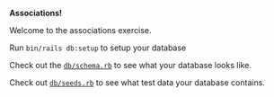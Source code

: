 **Associations!**

Welcome to the associations exercise.

Run `bin/rails db:setup` to setup your database

Check out the [`db/schema.rb`][schema] to see what your database looks like.

Check out [`db/seeds.rb`][seedfile] to see what test data your database contains.

[schema]: ./db/schema.rb
[seedfile]: ./db/seeds.rb
